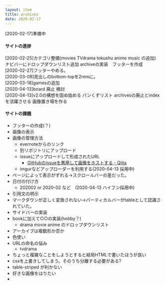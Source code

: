 ```yaml
---
layout: item
title: archives
date: 2020-02-17
---
```


[2020-02-17]準備中

 <h4>サイトの進捗</h4>
[2020-02-25]カテゴリ整備(movies TVdrama tokushu anime music の追加) ナビバーにドロップダウンリスト追加 archiveの実装　フッターを作成<br>
[2020-02-27]フッターやめる。<br>
[2020-03-08]見出しのbottom-topを2remに。<br>
[2020-03-18]gamesの追加<br>
[2020-04-13]board 廃止 検討<br>
[2020-04-13]v2.0の構想を固め始める パンくずリスト archivesの廃止とindexを活躍させる 画像置き場を作る

#### サイトの課題
- フッターの作成(？)
- 画像の表示
- 画像の管理方法
  - evernoteからのリンク
  - 別リポジトリにアップロード
  - issueにアップロードして形成されたURL
    - [GitHubのissueを悪用して画像をホストする - Qiita](https://qiita.com/kotet/items/a2203a400136ba50b41e)
  - imgurなどアップローダーを利用する(2020-04-13 採用中)
- ページによって表示がずれる→スクロールバーの差だった。 
- 日付の付け方
  - 202002 or 2020-02 など　(2020-04-13 ハイフン採用中)
- 引用文の明示
- マークダウンが正しく変換されない→パーティカルバーがtableとして認識されていた。
- サイドバーの実装
- bookに加えて○○の実装(hobby？)
  - drama movie anime のドロップダウンリスト
- アーカイブは複数形か否か
- 色使い
- URLの命名の悩み
  - tvdrama
- ちょっと複雑なことをしようとすると結局HTMLで書いたほうが良い
- cssを上書きしてしまう。そのうち分離する必要がある?
- table-striped が利かない
- 好きな画像をはりたい
- 
